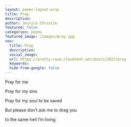 ```yaml
---
layout: poems-layout-pray
title: Pray
description:
author: Jessica Christie
featured: false
categories: poems
featured_image: /images/pray.jpg
seo:
  title: Pray
  description:
  social_image:
  url: https://pretty-rose.cloudvent.net/posts/2017/pray
  keywords:
  hide-from-google: false
---
```

Pray for me

Pray for my sins

Pray for my soul to be saved

But please don’t ask me to drag you

to the same hell I’m living

&nbsp;
